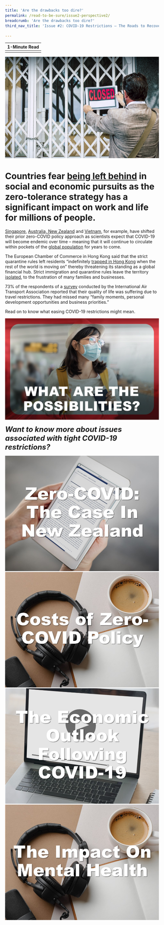 ```yaml
---
title: 'Are the drawbacks too dire?'
permalink: /read-to-be-sure/issue2-perspective2/
breadcrumb: 'Are the drawbacks too dire?'
third_nav_title: 'Issue #2: COVID-19 Restrictions — The Roads to Recovery'

---
```



| **1-Minute Read** |
| :---------------: |
|                   |

![](../images/rtbs2-perspective2-notext.jpg)

# Countries fear [being left behind](https://www.theguardian.com/world/2021/oct/30/people-are-starting-to-wane-china-zero-covid-policy-takes-toll) in social and economic pursuits as the zero-tolerance strategy has a significant impact on work and life for millions of people. 



 

[Singapore](https://www.straitstimes.com/singapore/health/moving-from-covid-19-pandemic-to-endemic), [Australia, New Zealand](https://www.economist.com/china/2021/10/16/how-long-can-chinas-zero-covid-policy-last) and [Vietnam](https://theconversation.com/zero-covid-worked-for-some-countries-but-high-vaccine-coverage-is-now-key-169327), for example, have shifted their prior zero-COVID policy approach as scientists expect that COVID-19 will become endemic over time – meaning that it will continue to circulate within pockets of the [global population](https://www.nature.com/articles/d41586-021-00396-2) for years to come. 



The European Chamber of Commerce in Hong Kong said that the strict quarantine rules left residents “indefinitely [trapped in Hong Kong](https://www.straitstimes.com/ASIA/EAST-ASIA/STRICT-COVID-19-CURBS-LEAVE-HONG-KONG-INDEFINITELY-TRAPPED-EU-CHAMBER-SAYS) when the rest of the world is moving on” thereby threatening its standing as a global financial hub. Strict immigration and quarantine rules leave the territory [isolated](https://www.economist.com/the-economist-explains/2021/10/06/why-hong-kongs-zero-covid-strategy-could-backfire), to the frustration of many families and businesses.



73% of the respondents of a [survey](https://www.iata.org/en/pressroom/2021-releases/2021-10-05-01/) conducted by the International Air Transport Association reported that their quality of life was suffering due to travel restrictions. They had missed many “family moments, personal development opportunities and business priorities.” 

 

Read on to know what easing COVID-19 restrictions might mean.



<div>
<div class="row is-multiline">
    <div class="col is-one-half-desktop is-one-half-tablet"></div>
    <div class="col is-one-half-desktop is-one-half-tablet">
<a href="/read-to-be-sure/issue2-perspective3/"><img src="../images/rtbs2-perspective3.jpg" alt="image 2"></a>
</div>
    <div class="col is-one-half-desktop is-one-half-tablet"></div>  
</div>	
</div>




***<font size=5>Want to know more about issues associated with tight COVID-19 restrictions?</font>***

<div>
<div class="row is-multiline">
    <div class="col is-half-desktop is-half-tablet">
<a href="https://www.newscientist.com/article/2292381-why-is-new-zealand-seemingly-giving-up-on-its-zero-COVID-strategy/"><img src="../images/rtbs2-perspective2-read1.jpg" alt="Maintaining zero-COVID policies – the case in New Zealand"></a>
</div>
    <div class="col is-half-desktop is-half-tablet">
<a href="https://www.bloomberg.com/news/audio/2021-11-17/nations-bend-to-economic-costs-of-covid-zero-tolerance-podcast"><img src="../images/rtbs2-perspective2-listen1.jpg" alt="Costs of zero-COVID policy (podcast)"></a>
</div>
    <div class="col is-half-desktop is-half-tablet">
<a href="https://www.youtube.com/watch?v=N9gjrficS5U&t=17s"><img src="../images/rtbs2-perspective2-watch1.jpg" alt="The economic outlook following COVID-19 (video)"></a>
</div>
    <div class="col is-half-desktop is-half-tablet">
<a href="https://www.nature.com/articles/d41586-021-03649-2"><img src="../images/rtbs2-perspective2-listen2.jpg" alt="The impact on Mental Health (podcast)"></a>
</div>
</div>	
</div>



